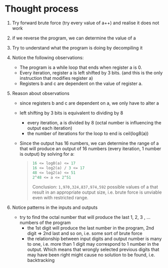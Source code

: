 # Thought process

1. Try forward brute force (try every value of a++) and realise it does not work
2. if we reverse the program, we can determine the value of a
3. Try to understand what the program is doing by decompiling it
4. Notice the following observations:

    - The program is a while loop that ends when register a is 0.
    - Every iteration, register a is left shifted by 3 bits. (and this is the only instruction that modifies register a)
    - Registers b and c are dependent on the value of register a.

5. Reason about observations

    - since registers b and c are dependent on a, we only have to alter a
    - left shifting by 3 bits is equivalent to dividing by 8
        - every iteration, a is divided by 8 (octal number is influencing the output each iteration)
        - the number of iterations for the loop to end is ceil(log8(a))

    - Since the output has 16 numbers, we can determine the range of a that will produce an output of 16 numbers (every iteration, 1 number is output) by solving for a:
        >
        > ```python
        > 16 <= log8(a) <= 17
        > 16 <= log2(a) / 3 <= 17
        > 48 <= log2(a) <= 51
        > 2^48 <= a <= 2^51
        > ```
        >
        > Conclusion: `1,970,324,837,974,592` possible values of a that result in an appropriate output size, i.e. brute force is unviable even with restricted range.

6. Notice patterns in the inputs and outputs

    - try to find the octal number that will produce the last 1, 2, 3 , ... numbers of the program
        - the 1st digit will produce the last number in the program, 2nd digit => 2nd last and so on, i.e. some sort of brute force
        - the relationship between input digits and output number is many to one, i.e. more than 1 digit may correspond to 1 number in the output. Which means that wrongly selected previous digits that may have been right might cause no solution to be found, i.e. backtracking
